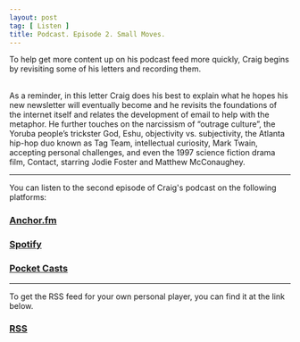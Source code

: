 ```yaml
---
layout: post
tag: [ Listen ]
title: Podcast. Episode 2. Small Moves.
---
```


To help get more content up on his podcast feed more quickly, Craig begins by revisiting some of his letters and recording them.<br><br/>

As a reminder, in this letter Craig does his best to explain what he hopes his new newsletter will eventually become and he revisits the foundations of the internet itself and relates the development of email to help with the metaphor. He further touches on the narcissism of “outrage culture”, the Yoruba people’s trickster God, Eshu, objectivity vs. subjectivity, the Atlanta hip-hop duo known as Tag Team, intellectual curiosity, Mark Twain, accepting personal challenges, and even the 1997 science fiction drama film, Contact, starring Jodie Foster and Matthew McConaughey.

---

You can listen to the second episode of Craig's podcast on the following platforms:

<h3><a href="https://anchor.fm/craigwalker/episodes/Small-Moves-euhnh1">Anchor.fm</a></h3>

<h3><a href="https://open.spotify.com/episode/0YkB4YTeHD9jc1C58wypwQ?si=GWwSoHYSTjaMEbDme-jHFw">Spotify</a></h3>

<h3><a href="https://pca.st/episode/e04fe6a5-31d2-4d86-a66e-82900ac5b5fe">Pocket Casts</a></h3>

---

To get the RSS feed for your own personal player, you can find it at the link below.

<h3><a href="https://anchor.fm/s/11537d28/podcast/rss">RSS</a></h3>

<br/>

